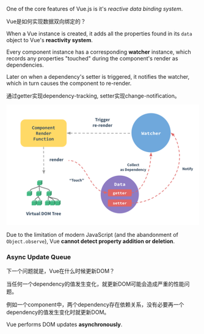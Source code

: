 One of the core features of Vue.js is it's *reactive data binding system*.

Vue是如何实现数据双向绑定的？

When a Vue instance is created, it adds all the properties found in its `data` object to Vue's **reactivity system**.

Every component instance has a corresponding **watcher** instance, which records any properties "touched" during the component's render as dependencies.

Later on when a dependency's setter is triggered, it notifies the watcher, which in turn causes the component to re-render.

通过getter实现dependency-tracking, setter实现change-notification。

![](../assets/vue-reactivity.png)

Due to the limitation of modern JavaScript (and the abandonment of `Object.observe`), Vue **cannot detect property addition or deletion**.

### Async Update Queue

下一个问题就是，Vue在什么时候更新DOM？

当任何一个dependency的值发生变化，就更新DOM可能会造成严重的性能问题。

例如一个component中，两个dependency存在依赖关系，没有必要再一个dependency的值发生变化时就更新DOM。

Vue performs DOM updates **asynchronously**.